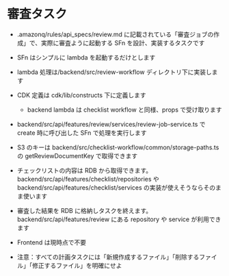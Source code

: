 # 審査タスク

- .amazonq/rules/api_specs/review.md に記載されている「審査ジョブの作成」で、実際に審査ように起動する SFn を設計、実装するタスクです
- SFn はシンプルに lambda を起動するだけとします
- lambda 処理は/backend/src/review-workflow ディレクトリ下に実装します
- CDK 定義は cdk/lib/constructs 下に定義します
  - backend lambda は checklist workflow と同様、props で受け取ります
- backend/src/api/features/review/services/review-job-service.ts で create 時に呼び出した SFn で処理を実行します
- S3 のキーは backend/src/checklist-workflow/common/storage-paths.ts の getReviewDocumentKey で取得できます
- チェックリストの内容は RDB から取得できます。backend/src/api/features/checklist/repositories や backend/src/api/features/checklist/services の実装が使えそうならそのまま使います
- 審査した結果を RDB に格納しタスクを終えます。backend/src/api/features/review にある repository や service が利用できます
- Frontend は現時点で不要

- 注意：すべての計画タスクには「新規作成するファイル」「削除するファイル」「修正するファイル」を明確にせよ
